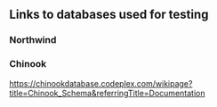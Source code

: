 ## Links to databases used for testing

### Northwind




### Chinook

https://chinookdatabase.codeplex.com/wikipage?title=Chinook_Schema&referringTitle=Documentation